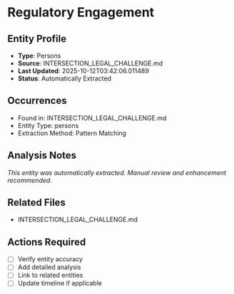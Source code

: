 # Regulatory Engagement

## Entity Profile
- **Type**: Persons
- **Source**: INTERSECTION_LEGAL_CHALLENGE.md
- **Last Updated**: 2025-10-12T03:42:06.011489
- **Status**: Automatically Extracted

## Occurrences
- Found in: INTERSECTION_LEGAL_CHALLENGE.md
- Entity Type: persons
- Extraction Method: Pattern Matching

## Analysis Notes
*This entity was automatically extracted. Manual review and enhancement recommended.*

## Related Files
- INTERSECTION_LEGAL_CHALLENGE.md

## Actions Required
- [ ] Verify entity accuracy
- [ ] Add detailed analysis
- [ ] Link to related entities
- [ ] Update timeline if applicable
